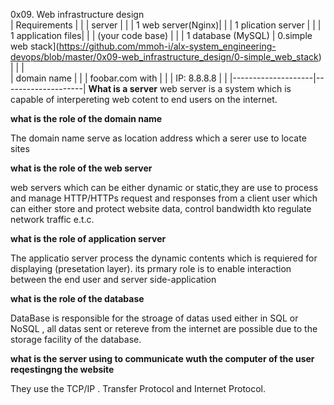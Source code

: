 0x09. Web infrastructure design<br/>
| Requirements       |                    |
|  server            |                    |
| 1 web server(Nginx)|                    |
| 1 plication server |                    |
| 1 application files|                    |
| (your code base)   |                    |
| 1 database (MySQL) | 0.simple web stack](https://github.com/mmoh-i/alx-system_engineering-devops/blob/master/0x09-web_infrastructure_design/0-simple_web_stack) |  |  |               
|  domain name       |                    |
| foobar.com with    |                    | 
| IP: 8.8.8.8        |                    |
|--------------------|--------------------|
**What is a server**
 web server is a system which is capable of interpereting web cotent to end users on the internet.
 
**what is the role of the domain name**
<p>The domain name serve as location address which a serer use to locate sites</p>

**what is the role of the web server**
  <p>web servers which can be either dynamic or static,they are use to process and manage HTTP/HTTPs request and responses from a client user which can either store and protect website data, control bandwidth kto regulate network traffic e.t.c.</p>
  
**what is the role of application server**
<p>The applicatio server process the dynamic contents which is requiered for displaying (presetation layer). its prmary role is to enable interaction between the end user and server side-application</p>

**what is the role of the database**
<p>DataBase is responsible for the stroage of datas used either in SQL or NoSQL , all datas sent or retereve from the internet are possible due to the storage facility of the database.</p>

**what is the server using to communicate wuth the computer of the user reqestingng the website**
<p>They use the TCP/IP . Transfer Protocol and Internet Protocol.</p>
